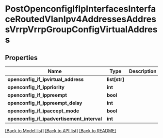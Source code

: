 # PostOpenconfigIfIpInterfacesInterfaceRoutedVlanIpv4AddressesAddressVrrpVrrpGroupConfigVirtualAddress

## Properties
Name | Type | Description | Notes
------------ | ------------- | ------------- | -------------
**openconfig_if_ipvirtual_address** | **list[str]** |  | [optional] 
**openconfig_if_ippriority** | **int** |  | [optional] 
**openconfig_if_ippreempt** | **bool** |  | [optional] 
**openconfig_if_ippreempt_delay** | **int** |  | [optional] 
**openconfig_if_ipaccept_mode** | **bool** |  | [optional] 
**openconfig_if_ipadvertisement_interval** | **int** |  | [optional] 

[[Back to Model list]](../README.md#documentation-for-models) [[Back to API list]](../README.md#documentation-for-api-endpoints) [[Back to README]](../README.md)


